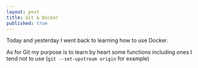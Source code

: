 ```yaml
---
layout: post
title: Git & Docker
published: true
---
```


Today and yesterday I went back to learning how to use Docker. 

As for Git my purpose is to learn by heart some functions including ones I tend not to use (`git --set-upstream origin` for example)
